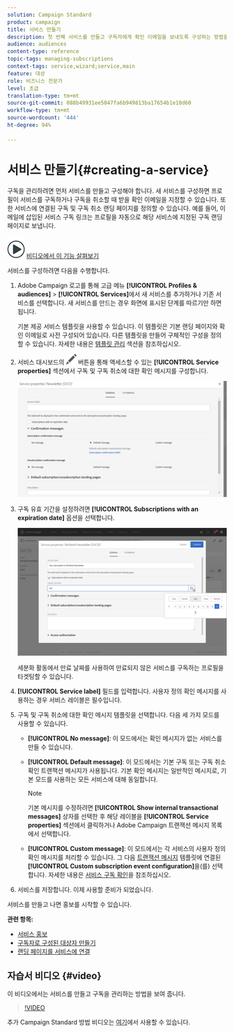 ```yaml
---
solution: Campaign Standard
product: campaign
title: 서비스 만들기
description: 첫 번째 서비스를 만들고 구독자에게 확인 이메일을 보내도록 구성하는 방법을 알아봅니다.
audience: audiences
content-type: reference
topic-tags: managing-subscriptions
context-tags: service,wizard;service,main
feature: 대상
role: 비즈니스 전문가
level: 초급
translation-type: tm+mt
source-git-commit: 088b49931ee5047fa6b949813ba17654b1e10d60
workflow-type: tm+mt
source-wordcount: '444'
ht-degree: 94%

---
```



# 서비스 만들기{#creating-a-service}

구독을 관리하려면 먼저 서비스를 만들고 구성해야 합니다. 새 서비스를 구성하면 프로필이 서비스를 구독하거나 구독을 취소할 때 받을 확인 이메일을 지정할 수 있습니다. 또한 서비스에 연결된 구독 및 구독 취소 랜딩 페이지를 정의할 수 있습니다. 예를 들어, 이메일에 삽입된 서비스 구독 링크는 프로필을 자동으로 해당 서비스에 지정된 구독 랜딩 페이지로 보냅니다.

![](assets/do-not-localize/how-to-video.png) [비디오에서 이 기능 살펴보기](#video)

서비스를 구성하려면 다음을 수행합니다. 

1. Adobe Campaign 로고를 통해 고급 메뉴 **[!UICONTROL Profiles & audiences]** > **[!UICONTROL Services]**&#x200B;에서 새 서비스를 추가하거나 기존 서비스를 선택합니다. 새 서비스를 만드는 경우 화면에 표시된 단계를 따르기만 하면 됩니다.

   기본 제공 서비스 템플릿을 사용할 수 있습니다. 이 템플릿은 기본 랜딩 페이지와 확인 이메일로 사전 구성되어 있습니다. 다른 템플릿을 만들어 구체적인 구성을 정의할 수 있습니다. 자세한 내용은 [템플릿 관리](../../start/using/marketing-activity-templates.md) 섹션을 참조하십시오.

1. 서비스 대시보드의 ![](assets/edit_darkgrey-24px.png) 버튼을 통해 액세스할 수 있는 **[!UICONTROL Service properties]** 섹션에서 구독 및 구독 취소에 대한 확인 메시지를 구성합니다.

   ![](assets/lp_service_parameters.png)

1. 구독 유효 기간을 설정하려면 **[!UICONTROL Subscriptions with an expiration date]** 옵션을 선택합니다.

   ![](assets/lp_service_expiration.png)

   세분화 활동에서 만료 날짜를 사용하여 만료되지 않은 서비스를 구독하는 프로필을 타겟팅할 수 있습니다.

1. **[!UICONTROL Service label]** 필드를 입력합니다. 사용자 정의 확인 메시지를 사용하는 경우 서비스 레이블은 필수입니다.

1. 구독 및 구독 취소에 대한 확인 메시지 템플릿을 선택합니다. 다음 세 가지 모드를 사용할 수 있습니다.

   * **[!UICONTROL No message]**: 이 모드에서는 확인 메시지가 없는 서비스를 만들 수 있습니다.
   * **[!UICONTROL Default message]**: 이 모드에서는 기본 구독 또는 구독 취소 확인 트랜잭션 메시지가 사용됩니다. 기본 확인 메시지는 일반적인 메시지로, 기본 모드를 사용하는 모든 서비스에 대해 동일합니다.

      >[!NOTE]
      >
      >기본 메시지를 수정하려면 **[!UICONTROL Show internal transactional messages]** 상자를 선택한 후 해당 레이블을 **[!UICONTROL Service properties]** 섹션에서 클릭하거나 Adobe Campaign 트랜잭션 메시지 목록에서 선택합니다.

   * **[!UICONTROL Custom message]**: 이 모드에서는 각 서비스의 사용자 정의 확인 메시지를 처리할 수 있습니다. 그 다음 [트랜잭션 메시지](../../channels/using/getting-started-with-transactional-msg.md) 템플릿에 연결된 **[!UICONTROL Custom subscription event configuration]**&#x200B;을(를) 선택합니다. 자세한 내용은 [서비스 구독 확인](../../audiences/using/confirming-subscription-to-a-service.md)을 참조하십시오.

1. 서비스를 저장합니다. 이제 사용할 준비가 되었습니다.

서비스를 만들고 나면 홍보를 시작할 수 있습니다.

**관련 항목:**

* [서비스 홍보](../../audiences/using/promoting-a-service.md)
* [구독자로 구성된 대상자 만들기](../../audiences/using/creating-audiences.md#creating-list-audiences)
* [랜딩 페이지를 서비스에 연결](../../channels/using/configuring-landing-page.md#linking-a-landing-page-to-a-service)

## 자습서 비디오 {#video}

이 비디오에서는 서비스를 만들고 구독을 관리하는 방법을 보여 줍니다.

>[!VIDEO](https://video.tv.adobe.com/v/24673?quality=12)

추가 Campaign Standard 방법 비디오는 [여기](https://experienceleague.adobe.com/docs/campaign-standard-learn/tutorials/overview.html?lang=ko)에서 사용할 수 있습니다.
